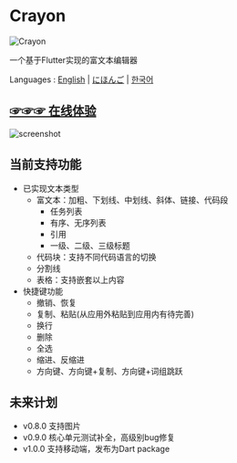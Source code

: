 # Crayon

![Crayon](https://github.com/asjqkkkk/asjqkkkk.github.io/assets/30992818/797cd31a-208d-4f1f-9490-fac02b84e35b)

一个基于Flutter实现的富文本编辑器

Languages : [English](https://github.com/morn-fun/crayon/blob/main/README_EN.md) | [にほんご](https://github.com/morn-fun/crayon/blob/main/README_JA.md) | [한국어](https://github.com/morn-fun/crayon/blob/main/README_KO.md)

## [☞☞☞ 在线体验](https://morn-fun.github.io/crayon/)

![screenshot](https://github.com/asjqkkkk/asjqkkkk.github.io/assets/30992818/c952af3d-a5d6-4fa7-a625-d0ea0a0451da)

## 当前支持功能

- 已实现文本类型
    - 富文本：加粗、下划线、中划线、斜体、链接、代码段
        - 任务列表
        - 有序、无序列表
        - 引用
        - 一级、二级、三级标题
    - 代码块：支持不同代码语言的切换
    - 分割线
    - 表格：支持嵌套以上内容
- 快捷键功能
    - 撤销、恢复
    - 复制、粘贴(从应用外粘贴到应用内有待完善)
    - 换行
    - 删除
    - 全选
    - 缩进、反缩进
    - 方向键、方向键+复制、方向键+词组跳跃

## 未来计划

- v0.8.0 支持图片
- v0.9.0 核心单元测试补全，高级别bug修复
- v1.0.0 支持移动端，发布为Dart package